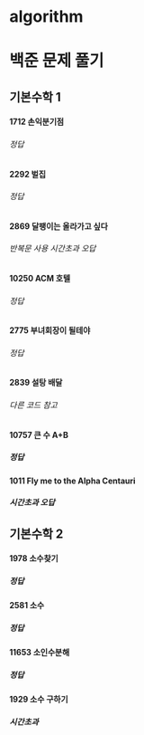 # algorithm
# 백준 문제 풀기

## 기본수학 1
#### 1712 손익분기점
###### 정답
#### 2292 벌집
###### 정답
#### 2869 달팽이는 올라가고 싶다
###### 반복문 사용 시간초과 오답
#### 10250 ACM 호텔
###### 정답
#### 2775 부녀회장이 될테야
###### 정답
#### 2839 설탕 배달
###### 다른 코드 참고
#### 10757 큰 수 A+B
##### 정답
#### 1011 Fly me to the Alpha Centauri
##### 시간초과 오답

## 기본수학 2
#### 1978 소수찾기
##### 정답
#### 2581 소수
##### 정답
#### 11653 소인수분해
##### 정답
#### 1929 소수 구하기
##### 시간초과
